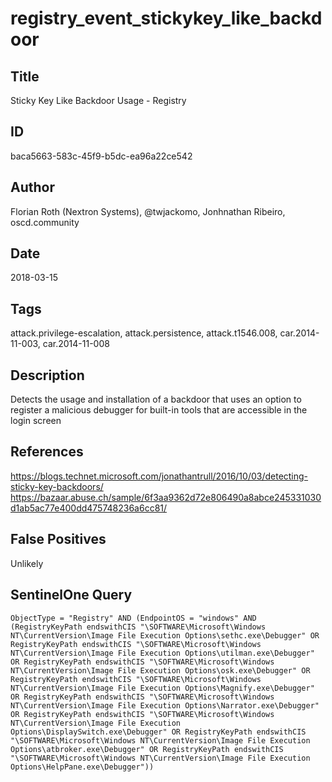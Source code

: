 # registry_event_stickykey_like_backdoor

## Title
Sticky Key Like Backdoor Usage - Registry

## ID
baca5663-583c-45f9-b5dc-ea96a22ce542

## Author
Florian Roth (Nextron Systems), @twjackomo, Jonhnathan Ribeiro, oscd.community

## Date
2018-03-15

## Tags
attack.privilege-escalation, attack.persistence, attack.t1546.008, car.2014-11-003, car.2014-11-008

## Description
Detects the usage and installation of a backdoor that uses an option to register a malicious debugger for built-in tools that are accessible in the login screen

## References
https://blogs.technet.microsoft.com/jonathantrull/2016/10/03/detecting-sticky-key-backdoors/
https://bazaar.abuse.ch/sample/6f3aa9362d72e806490a8abce245331030d1ab5ac77e400dd475748236a6cc81/

## False Positives
Unlikely

## SentinelOne Query
```
ObjectType = "Registry" AND (EndpointOS = "windows" AND (RegistryKeyPath endswithCIS "\SOFTWARE\Microsoft\Windows NT\CurrentVersion\Image File Execution Options\sethc.exe\Debugger" OR RegistryKeyPath endswithCIS "\SOFTWARE\Microsoft\Windows NT\CurrentVersion\Image File Execution Options\utilman.exe\Debugger" OR RegistryKeyPath endswithCIS "\SOFTWARE\Microsoft\Windows NT\CurrentVersion\Image File Execution Options\osk.exe\Debugger" OR RegistryKeyPath endswithCIS "\SOFTWARE\Microsoft\Windows NT\CurrentVersion\Image File Execution Options\Magnify.exe\Debugger" OR RegistryKeyPath endswithCIS "\SOFTWARE\Microsoft\Windows NT\CurrentVersion\Image File Execution Options\Narrator.exe\Debugger" OR RegistryKeyPath endswithCIS "\SOFTWARE\Microsoft\Windows NT\CurrentVersion\Image File Execution Options\DisplaySwitch.exe\Debugger" OR RegistryKeyPath endswithCIS "\SOFTWARE\Microsoft\Windows NT\CurrentVersion\Image File Execution Options\atbroker.exe\Debugger" OR RegistryKeyPath endswithCIS "\SOFTWARE\Microsoft\Windows NT\CurrentVersion\Image File Execution Options\HelpPane.exe\Debugger"))

```